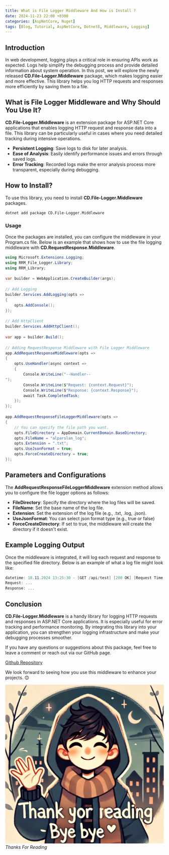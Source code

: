 ```yaml
---
title: What is File Logger Middleware And How is Install ?
date: 2024-11-23 22:00 +0300
categories: [AspNetCore, Nuget]
tags: [Blog, Tutorial, AspNetCore, Dotnet8, Middleware, Logging]
---
```


## Introduction
In web development, logging plays a critical role in ensuring APIs work as expected. Logs help simplify the debugging process and provide detailed information about system operation. In this post, we will explore the newly released **CD.File-Logger.Middleware** package, which makes logging easier and more effective. This library helps you log HTTP requests and responses more efficiently by saving them to a file.

## What is File Logger Middleware and Why Should You Use It?
**CD.File-Logger.Middleware** is an extension package for ASP.NET Core applications that enables logging HTTP request and response data into a file. This library can be particularly useful in cases where you need detailed tracking during intensive operations.
* **Persistent Logging**: Save logs to disk for later analysis.
* **Ease of Analysis**: Easily identify performance issues and errors through saved logs.
* **Error Tracking**: Recorded logs make the error analysis process more transparent, especially during debugging.

## How to Install?
To use this library, you need to install **CD.File-Logger.Middleware** packages.

```bash
dotnet add package CD.File-Logger.Middleware
```

### Usage
Once the packages are installed, you can configure the middleware in your Program.cs file. Below is an example that shows how to use the file logging middleware with **CD.RequestResponse.Middleware**.

```csharp
using Microsoft.Extensions.Logging;
using RRM_File_Logger.Library;
using RRM_Library;

var builder = WebApplication.CreateBuilder(args);

// Add Logging
builder.Services.AddLogging(opts =>
{
    opts.AddConsole();
});

// Add HttpClient
builder.Services.AddHttpClient();

var app = builder.Build();

// Adding RequestResponse Middleware with File Logger Middleware
app.AddRequestResponseMiddleware(opts =>
{
    opts.UseHandler(async context =>
    {
        Console.WriteLine("--Handler--
");
        Console.WriteLine($"Request: {context.Request}");
        Console.WriteLine($"Response: {context.Response}");
        await Task.CompletedTask;
    });
});

app.AddRequestResponseFileLoggerMiddleware(opts =>
{
    // You can specify the file path you want.
    opts.FileDirectory = AppDomain.CurrentDomain.BaseDirectory;
    opts.FileName = "alparslan_log";
    opts.Extension = ".txt";
    opts.UseJsonFormat = true;
    opts.ForceCreateDirectory = true;
});
```

## Parameters and Configurations
The **AddRequestResponseFileLoggerMiddleware** extension method allows you to configure the file logger options as follows:
* **FileDirectory**: Specify the directory where the log files will be saved.
* **FileName**: Set the base name of the log file.
* **Extension**: Set the extension of the log file (e.g., .txt, .log, .json).
* **UseJsonFormat**: You can select json format type (e.g., true or false)
* **ForceCreateDirectory**: If set to true, the middleware will create the directory if it doesn't exist.

## Example Logging Output
Once the middleware is integrated, it will log each request and response to the specified file directory. Below is an example of what a log file might look like:
```csharp
datetime: 18.11.2024 13:25:30 - [GET /api/test] [200 OK] [Request Time: 00:00:01.025]
Request: ...
Response: ...
```
## Conclusion
**CD.File-Logger.Middleware** is a handy library for logging HTTP requests and responses in ASP.NET Core applications. It is especially useful for error tracking and performance monitoring. By integrating this library into your application, you can strengthen your logging infrastructure and make your debugging processes smoother.

If you have any questions or suggestions about this package, feel free to leave a comment or reach out via our GitHub page.

[Github Repository](https://github.com/alparslanakbas/request-response-nuget-package/tree/main/Request-Response-Middleware-Solition/RRM-File-Logger.Library)

We look forward to seeing how you use this middleware to enhance your projects. 😊

![Desktop View](/assets/img/posts/thanks-for-reading.webp)
_Thanks For Reading_